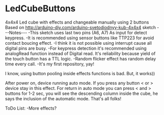 # LedCubeButtons
4x4x4 Led cube with effects and changeable manually using 2 buttons
Based on http://arduino-diy.com/arduino-svetodiodnyy-kub-4x4x4 sketch
---Notes---
-This sketch uses last two pins (A6, A7) As input for detect keypress.
-It is recommended using sensor buttons like TTP223 for avoid contact boucing effect.
-I think it is not possible using interrupt cause all digital pins are busy.
-For keypress detection it's recommended using analogRead function instead of Digital read. It's reliability because yield of the touch button has a TTL logic.
-Random flicker effect has random delay time every call.
-It's my first repository, yay!

I know, using button pooling inside effects functions is bad. But, it works))

After power on, device running auto mode. If you press any button < or > device stay in this effect.
For return in auto mode you can press < and > buttons for 1-2 sec, you will see the descending column inside the cube, he says the inclusion of the automatic mode.
That's all folks!

ToDo List:
-More effects?
